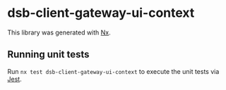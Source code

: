 # dsb-client-gateway-ui-context

This library was generated with [Nx](https://nx.dev).

## Running unit tests

Run `nx test dsb-client-gateway-ui-context` to execute the unit tests via [Jest](https://jestjs.io).
